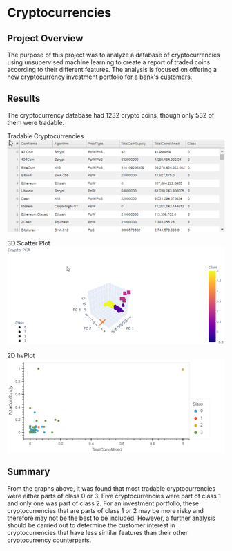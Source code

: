 # Cryptocurrencies

## Project Overview
The purpose of this project was to analyze a database of cryptocurrencies using unsupervised machine learning to create a report of traded coins according to their different features. The analysis is focused on offering a new cryptocurrency investment portfolio for a bank's customers.

## Results
The cryptocurrency database had 1232 crypto coins, though only 532 of them were tradable.

Tradable Cryptocurrencies<br/>
![Tradable Cryptocurrencies](Resources/tradable_cryptocurrencies.png)<br/>

3D Scatter Plot
![3D Scatter Plot](Resources/3d_scatter_plot.png)<br/>

2D hvPlot
![Bokeh Plot](Resources/bokeh_plot.png)<br/>

## Summary
From the graphs above, it was found that most tradable cryptocurrencies were either parts of class 0 or 3. Five cryptocurrencies were part of class 1 and only one was part of class 2. For an investment portfolio, these cryptocurrencies that are parts of class 1 or 2 may be more risky and therefore may not be the best to be included. However, a further analysis should be carried out to determine the customer interest in cryptocurrencies that have less similar features than their other cryptocurrency counterparts.

